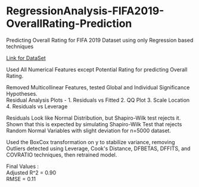 # RegressionAnalysis-FIFA2019-OverallRating-Prediction      
Predicting Overall Rating for FIFA 2019 Dataset using only Regression based techniques      

[Link for DataSet](https://www.kaggle.com/karangadiya/fifa19)     

Used All Numerical Features except Potential Rating for predicting Overall Rating.        

Removed Multicollinear Features, tested Global and Individual Significance Hypotheses.      
Residual Analysis Plots - 1. Residuals vs Fitted 2. QQ Plot 3. Scale Location 4. Residuals vs Leverage      

Residuals Look like Normal Distribution, but Shapiro-Wilk test rejects it. Shown that this is expected by simulating Shapiro-Wilk Test that rejects Random Normal Variables with slight deviation for n=5000 dataset.     

Used the BoxCox transformation on y to stabilize variance, removing Outliers detected using Leverage, Cook's Distance, DFBETAS, DFFITS, and COVRATIO techniques, then retrained model.      

Final Values :     
Adjusted R^2 = 0.90     
RMSE = 0.11
    
